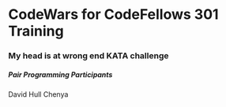 # CodeWars for CodeFellows 301 Training



### My head is at wrong end KATA challenge

##### Pair Programming Participants
David Hull
Chenya